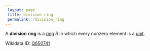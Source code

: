 ```yaml
---
 layout: page
 title: division ring
 permalink: /division_ring
---
```

A **division ring** is a [ring](https://defsmath.github.io/DefsMath/ring) $R$ in which every nonzero element is a [unit](https://defsmath.github.io/DefsMath/unit_of_a_ring).

Wikidata ID: [Q650741](https://www.wikidata.org/wiki/Q650741)